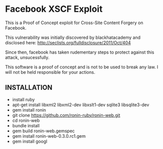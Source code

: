 Facebook XSCF Exploit
=====================

This is a Proof of Concept exploit for Cross-Site Content Forgery on Facebook.

This vulnerability was initially discovered by blackhatacademy and disclosed here: http://seclists.org/fulldisclosure/2011/Oct/404

Since then, facebook has taken rudementary steps to protect against this attack, unsucessfully.

This software is a proof of concept and is not to be used to break any law.
I will not be held responsible for your actions.



INSTALLATION
------------

* install ruby
* apt-get install libxml2 libxml2-dev libxslt1-dev sqlite3 libsqlite3-dev
* gem install ronin
* git clone https://github.com/ronin-ruby/ronin-web.git
* cd ronin-web
* bundle install
* gem build ronin-web.gemspec
* gem install ronin-web-0.3.0.rc1.gem
* gem install googl

